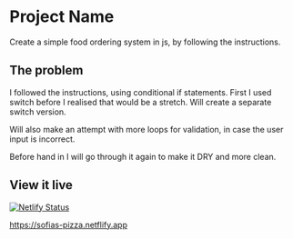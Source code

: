 # Project Name

Create a simple food ordering system in js, by following the instructions.

## The problem

I followed the instructions, using conditional if statements. First I used switch before I realised that would be a stretch.
Will create a separate switch version. 

Will also make an attempt with more loops for validation, in case the user input is incorrect.

Before hand in I will go through it again to make it DRY and more clean.

## View it live

[![Netlify Status](https://api.netlify.com/api/v1/badges/9fb8f014-858f-4b60-91f4-8e292195b1ca/deploy-status)](https://app.netlify.com/sites/sofias-pizza/deploys)

https://sofias-pizza.netflify.app
